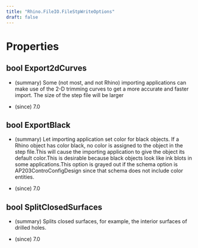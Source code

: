 ```yaml
---
title: "Rhino.FileIO.FileStpWriteOptions"
draft: false
---
```


# Properties
## bool Export2dCurves
- (summary) 
     Some (not most, and not Rhino) importing applications can make use of
     the 2-D trimming curves to get a more accurate and faster import. The
     size of the step file will be larger
     
- (since) 7.0
## bool ExportBlack
- (summary) 
     Let importing application set color for black objects. If a Rhino
     object has color black, no color is assigned to the object in the step
     file.This will cause the importing application to give the object its
     default color.This is desirable because black objects look like
     ink blots in some applications.This option is grayed out if the schema
     option is AP203ControConfigDesign since that schema does not include
     color entities.
     
- (since) 7.0
## bool SplitClosedSurfaces
- (summary) 
     Splits closed surfaces, for example, the interior surfaces of drilled
     holes.
     
- (since) 7.0
